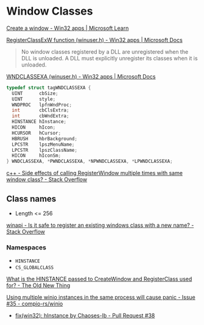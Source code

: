 # Window Classes
[Create a window - Win32 apps | Microsoft Learn](https://learn.microsoft.com/en-us/windows/win32/learnwin32/creating-a-window#window-classes)

[RegisterClassExW function (winuser.h) - Win32 apps | Microsoft Docs](https://docs.microsoft.com/en-us/windows/win32/api/winuser/nf-winuser-registerclassexw)
> No window classes registered by a DLL are unregistered when the DLL is unloaded. A DLL must explicitly unregister its classes when it is unloaded.

[WNDCLASSEXA (winuser.h) - Win32 apps | Microsoft Docs](https://docs.microsoft.com/en-us/windows/win32/api/winuser/ns-winuser-wndclassexa)

```cpp
typedef struct tagWNDCLASSEXA {
  UINT      cbSize;
  UINT      style;
  WNDPROC   lpfnWndProc;
  int       cbClsExtra;
  int       cbWndExtra;
  HINSTANCE hInstance;
  HICON     hIcon;
  HCURSOR   hCursor;
  HBRUSH    hbrBackground;
  LPCSTR    lpszMenuName;
  LPCSTR    lpszClassName;
  HICON     hIconSm;
} WNDCLASSEXA, *PWNDCLASSEXA, *NPWNDCLASSEXA, *LPWNDCLASSEXA;
```

[c++ - Side effects of calling RegisterWindow multiple times with same window class? - Stack Overflow](https://stackoverflow.com/questions/150803/side-effects-of-calling-registerwindow-multiple-times-with-same-window-class)

## Class names
- Length <= 256

[winapi - Is it safe to register an existing windows class with a new name? - Stack Overflow](https://stackoverflow.com/questions/14454148/is-it-safe-to-register-an-existing-windows-class-with-a-new-name)

### Namespaces
- `HINSTANCE`
- `CS_GLOBALCLASS`

[What is the HINSTANCE passed to CreateWindow and RegisterClass used for? - The Old New Thing](https://devblogs.microsoft.com/oldnewthing/20050418-59/?p=35873)

[Using multiple winio instances in the same process will cause panic - Issue #35 - compio-rs/winio](https://github.com/compio-rs/winio/issues/35)
- [fix(win32): hInstance by Chaoses-Ib - Pull Request #38](https://github.com/compio-rs/winio/pull/38/files)

